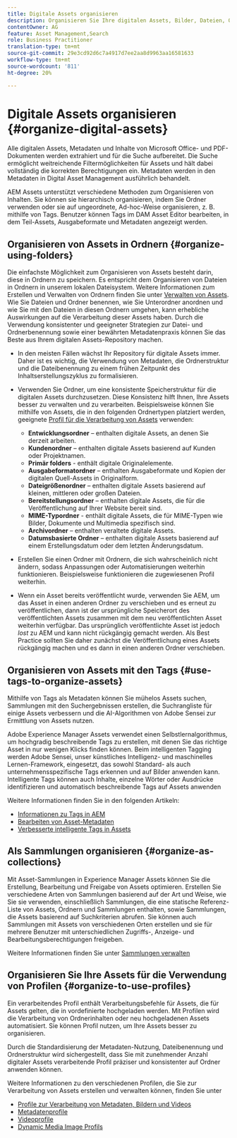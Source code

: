 ```yaml
---
title: Digitale Assets organisieren
description: Organisieren Sie Ihre digitalen Assets, Bilder, Dateien, Ordner usw. mit Experience Manager.
contentOwner: AG
feature: Asset Management,Search
role: Business Practitioner
translation-type: tm+mt
source-git-commit: 29e3cd92d6c7a4917d7ee2aa8d9963aa16581633
workflow-type: tm+mt
source-wordcount: '811'
ht-degree: 20%

---
```



# Digitale Assets organisieren {#organize-digital-assets}

Alle digitalen Assets, Metadaten und Inhalte von Microsoft Office- und PDF-Dokumenten werden extrahiert und für die Suche aufbereitet. Die Suche ermöglicht weitreichende Filtermöglichkeiten für Assets und hält dabei vollständig die korrekten Berechtigungen ein. Metadaten werden in den Metadaten in Digital Asset Management ausführlich behandelt.

AEM Assets unterstützt verschiedene Methoden zum Organisieren von Inhalten. Sie können sie hierarchisch organisieren, indem Sie Ordner verwenden oder sie auf ungeordnete, Ad-hoc-Weise organisieren, z. B. mithilfe von Tags. Benutzer können Tags im DAM Asset Editor bearbeiten, in dem Teil-Assets, Ausgabeformate und Metadaten angezeigt werden.

## Organisieren von Assets in Ordnern {#organize-using-folders}

Die einfachste Möglichkeit zum Organisieren von Assets besteht darin, diese in Ordnern zu speichern. Es entspricht dem Organisieren von Dateien in Ordnern in unserem lokalen Dateisystem. Weitere Informationen zum Erstellen und Verwalten von Ordnern finden Sie unter [Verwalten von Assets](managing-assets-touch-ui.md). Wie Sie Dateien und Ordner benennen, wie Sie Unterordner anordnen und wie Sie mit den Dateien in diesen Ordnern umgehen, kann erhebliche Auswirkungen auf die Verarbeitung dieser Assets haben. Durch die Verwendung konsistenter und geeigneter Strategien zur Datei- und Ordnerbenennung sowie einer bewährten Metadatenpraxis können Sie das Beste aus Ihrem digitalen Assets-Repository machen.

* In den meisten Fällen wächst Ihr Repository für digitale Assets immer. Daher ist es wichtig, die Verwendung von Metadaten, die Ordnerstruktur und die Dateibenennung zu einem frühen Zeitpunkt des Inhaltserstellungszyklus zu formalisieren.
* Verwenden Sie Ordner, um eine konsistente Speicherstruktur für die digitalen Assets durchzusetzen. Diese Konsistenz hilft Ihnen, Ihre Assets besser zu verwalten und zu verarbeiten. Beispielsweise können Sie mithilfe von Assets, die in den folgenden Ordnertypen platziert werden, geeignete [Profil für die Verarbeitung von Assets](processing-profiles.md) verwenden:

   * **Entwicklungsordner** – enthalten digitale Assets, an denen Sie derzeit arbeiten.
   * **Kundenordner** – enthalten digitale Assets basierend auf Kunden oder Projektnamen.
   * **Primär folders**  - enthält digitale Originalelemente.
   * **Ausgabeformatordner** – enthalten Ausgabeformate und Kopien der digitalen Quell-Assets in Originalform.
   * **Dateigrößenordner** – enthalten digitale Assets basierend auf kleinen, mittleren oder großen Dateien.
   * **Bereitstellungsordner** – enthalten digitale Assets, die für die Veröffentlichung auf Ihrer Website bereit sind.
   * **MIME-Typordner**  - enthält digitale Assets, die für MIME-Typen wie Bilder, Dokumente und Multimedia spezifisch sind.
   * **Archivordner** – enthalten veraltete digitale Assets.
   * **Datumsbasierte Ordner** – enthalten digitale Assets basierend auf einem Erstellungsdatum oder dem letzten Änderungsdatum.

* Erstellen Sie einen Ordner mit Ordnern, die sich wahrscheinlich nicht ändern, sodass Anpassungen oder Automatisierungen weiterhin funktionieren. Beispielsweise funktionieren die zugewiesenen Profil weiterhin.
* Wenn ein Asset bereits veröffentlicht wurde, verwenden Sie AEM, um das Asset in einen anderen Ordner zu verschieben und es erneut zu veröffentlichen, dann ist der ursprüngliche Speicherort des veröffentlichten Assets zusammen mit dem neu veröffentlichten Asset weiterhin verfügbar. Das ursprünglich veröffentlichte Asset ist jedoch *lost* zu AEM und kann nicht rückgängig gemacht werden. Als Best Practice sollten Sie daher zunächst die Veröffentlichung eines Assets rückgängig machen und es dann in einen anderen Ordner verschieben.

## Organisieren von Assets mit den Tags {#use-tags-to-organize-assets}

Mithilfe von Tags als Metadaten können Sie mühelos Assets suchen, Sammlungen mit den Suchergebnissen erstellen, die Suchrangliste für einige Assets verbessern und die AI-Algorithmen von Adobe Sensei zur Ermittlung von Assets nutzen.

Adobe Experience Manager Assets verwendet einen Selbstlernalgorithmus, um hochgradig beschreibende Tags zu erstellen, mit denen Sie das richtige Asset in nur wenigen Klicks finden können. Beim intelligenten Tagging werden Adobe Sensei, unser künstliches Intelligenz- und maschinelles Lernen-Framework, eingesetzt, das sowohl Standard- als auch unternehmensspezifische Tags erkennen und auf Bilder anwenden kann. Intelligente Tags können auch Inhalte, einzelne Wörter oder Ausdrücke identifizieren und automatisch beschreibende Tags auf Assets anwenden

Weitere Informationen finden Sie in den folgenden Artikeln:

* [Informationen zu Tags in AEM](/help/sites-authoring/tags.md)
* [Bearbeiten von Asset-Metadaten](meta-edit.md)
* [Verbesserte intelligente Tags in Assets](enhanced-smart-tags.md)

## Als Sammlungen organisieren {#organize-as-collections}

Mit Asset-Sammlungen in Experience Manager Assets können Sie die Erstellung, Bearbeitung und Freigabe von Assets optimieren. Erstellen Sie verschiedene Arten von Sammlungen basierend auf der Art und Weise, wie Sie sie verwenden, einschließlich Sammlungen, die eine statische Referenz-Liste von Assets, Ordnern und Sammlungen enthalten, sowie Sammlungen, die Assets basierend auf Suchkriterien abrufen.  Sie können auch Sammlungen mit Assets von verschiedenen Orten erstellen und sie für mehrere Benutzer mit unterschiedlichen Zugriffs-, Anzeige- und Bearbeitungsberechtigungen freigeben.

Weitere Informationen finden Sie unter [Sammlungen verwalten](managing-collections-touch-ui.md)

<!-- TBD items: add screenshots where applicable
Any hints/recommendations of when to use what method of organizing? Some examples of how organizing helps towards a better taxonomy and improved content velocity.
Add back links to blog posts by marketing?
-->

## Organisieren Sie Ihre Assets für die Verwendung von Profilen {#organize-to-use-profiles}

Ein verarbeitendes Profil enthält Verarbeitungsbefehle für Assets, die für Assets gelten, die in vordefinierte  hochgeladen werden. Mit Profilen wird die Verarbeitung von Ordnerinhalten oder neu hochgeladenen Assets automatisiert. Sie können Profil nutzen, um Ihre Assets besser zu organisieren.

Durch die Standardisierung der Metadaten-Nutzung, Dateibenennung und Ordnerstruktur wird sichergestellt, dass Sie mit zunehmender Anzahl digitaler Assets verarbeitende Profil präziser und konsistenter auf Ordner anwenden können.

Weitere Informationen zu den verschiedenen Profilen, die Sie zur Verarbeitung von Assets erstellen und verwalten können, finden Sie unter

* [Profile zur Verarbeitung von Metadaten, Bildern und Videos](processing-profiles.md)
* [Metadatenprofile](metadata-profiles.md)
* [Videoprofile](video-profiles.md)
* [Dynamic Media Image Profils](image-profiles.md)
